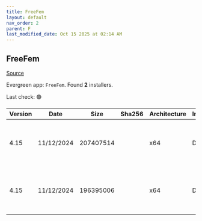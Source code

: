 ```yaml
---
title: FreeFem
layout: default
nav_order: 2
parent: F
last_modified_date: Oct 15 2025 at 02:14 AM
---
```


## FreeFem

[Source](https://freefem.org/)

Evergreen app: `FreeFem`. Found **2** installers.

Last check: 🟢

| Version | Date       | Size      | Sha256 | Architecture | InstallerType | Type | URI                                                                                                                                                                                                    |
| ------- | ---------- | --------- | ------ | ------------ | ------------- | ---- | ------------------------------------------------------------------------------------------------------------------------------------------------------------------------------------------------------ |
| 4.15    | 11/12/2024 | 207407514 |        | x64          | Default       | exe  | [https://github.com/FreeFem/FreeFem-sources/releases/download/v4.15/FreeFem%2B%2B-4.15-b-win64.exe](https://github.com/FreeFem/FreeFem-sources/releases/download/v4.15/FreeFem%2B%2B-4.15-b-win64.exe) |
| 4.15    | 11/12/2024 | 196395006 |        | x64          | Default       | exe  | [https://github.com/FreeFem/FreeFem-sources/releases/download/v4.15/FreeFem%2B%2B-4.15-win64.exe](https://github.com/FreeFem/FreeFem-sources/releases/download/v4.15/FreeFem%2B%2B-4.15-win64.exe)     |

